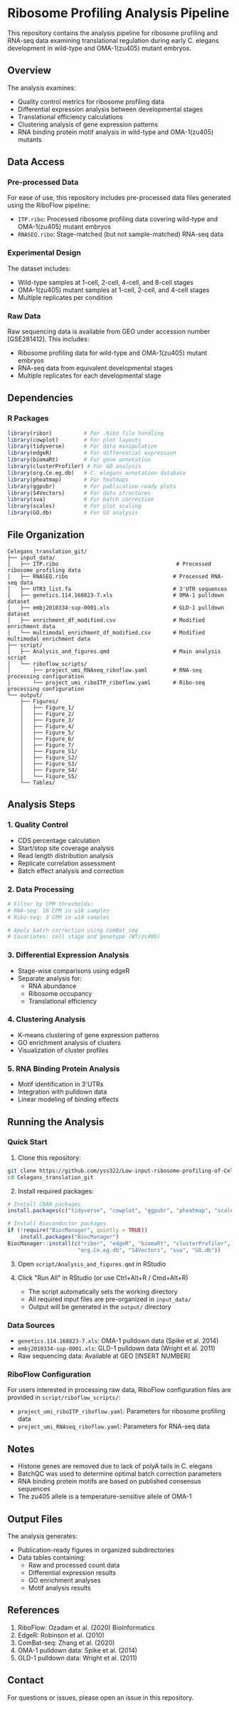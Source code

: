 # Ribosome Profiling Analysis Pipeline

This repository contains the analysis pipeline for ribosome profiling and RNA-seq data examining translational regulation during early C. elegans development in wild-type and OMA-1(zu405) mutant embryos.

## Overview

The analysis examines:
- Quality control metrics for ribosome profiling data
- Differential expression analysis between developmental stages
- Translational efficiency calculations
- Clustering analysis of gene expression patterns
- RNA binding protein motif analysis in wild-type and OMA-1(zu405) mutants

## Data Access

### Pre-processed Data
For ease of use, this repository includes pre-processed data files generated using the RiboFlow pipeline:
- `ITP.ribo`: Processed ribosome profiling data covering wild-type and OMA-1(zu405) mutant embryos
- `RNASEQ.ribo`: Stage-matched (but not sample-matched) RNA-seq data

### Experimental Design
The dataset includes:
- Wild-type samples at 1-cell, 2-cell, 4-cell, and 8-cell stages
- OMA-1(zu405) mutant samples at 1-cell, 2-cell, and 4-cell stages
- Multiple replicates per condition

### Raw Data
Raw sequencing data is available from GEO under accession number [GSE281412]. This includes:
- Ribosome profiling data for wild-type and OMA-1(zu405) mutant embryos
- RNA-seq data from equivalent developmental stages
- Multiple replicates for each developmental stage

## Dependencies

### R Packages
```r
library(ribor)          # For .Ribo file handling
library(cowplot)        # For plot layouts
library(tidyverse)      # For data manipulation
library(edgeR)          # For differential expression
library(biomaRt)        # For gene annotation
library(clusterProfiler) # For GO analysis
library(org.Ce.eg.db)   # C. elegans annotation database
library(pheatmap)       # For heatmaps
library(ggpubr)         # For publication-ready plots
library(S4Vectors)      # For data structures
library(sva)            # For batch correction
library(scales)         # For plot scaling
library(GO.db)          # For GO analysis
```

## File Organization
```
Celegans_translation_git/
├── input_data/
│   ├── ITP.ribo                                     # Processed ribosome profiling data
│   ├── RNASEQ.ribo                                 # Processed RNA-seq data
│   ├── UTR3_list.fa                                # 3'UTR sequences
│   ├── genetics.114.168823-7.xls                   # OMA-1 pulldown dataset
│   ├── embj2010334-sup-0001.xls                    # GLD-1 pulldown dataset
│   ├── enrichment_df_modified.csv                  # Modified enrichment data
│   └── multimodal_enrichment_df_modified.csv       # Modified multimodal enrichment data
├── script/
│   ├── Analysis_and_figures.qmd                    # Main analysis script
│   └── riboflow_scripts/
│       ├── project_umi_RNAseq_riboflow.yaml        # RNA-seq processing configuration
│       └── project_umi_riboITP_riboflow.yaml       # Ribo-seq processing configuration
└── output/
    ├── Figures/
    │   ├── Figure_1/
    │   ├── Figure_2/
    │   ├── Figure_3/
    │   ├── Figure_4/
    │   ├── Figure_5/
    │   ├── Figure_6/
    │   ├── Figure_7/
    │   ├── Figure_S1/
    │   ├── Figure_S2/
    │   ├── Figure_S3/
    │   ├── Figure_S4/
    │   └── Figure_S5/
    └── Tables/
```

## Analysis Steps

### 1. Quality Control
- CDS percentage calculation
- Start/stop site coverage analysis
- Read length distribution analysis
- Replicate correlation assessment
- Batch effect analysis and correction

### 2. Data Processing
```r
# Filter by CPM thresholds:
# RNA-seq: 10 CPM in ≥18 samples
# Ribo-seq: 3 CPM in ≥10 samples

# Apply batch correction using ComBat_seq
# Covariates: cell stage and genotype (WT/zu405)
```

### 3. Differential Expression Analysis
- Stage-wise comparisons using edgeR
- Separate analysis for:
  - RNA abundance
  - Ribosome occupancy
  - Translational efficiency

### 4. Clustering Analysis
- K-means clustering of gene expression patterns
- GO enrichment analysis of clusters
- Visualization of cluster profiles

### 5. RNA Binding Protein Analysis
- Motif identification in 3'UTRs
- Integration with pulldown data
- Linear modeling of binding effects

## Running the Analysis

### Quick Start
1. Clone this repository:
```bash
git clone https://github.com/yss322/Low-input-ribosome-profiling-of-Celegans-embryogenesis.git
cd Celegans_translation_git
```

2. Install required packages:
```r
# Install CRAN packages
install.packages(c("tidyverse", "cowplot", "ggpubr", "pheatmap", "scales"))

# Install Bioconductor packages
if (!require("BiocManager", quietly = TRUE))
    install.packages("BiocManager")
BiocManager::install(c("ribor", "edgeR", "biomaRt", "clusterProfiler", 
                      "org.Ce.eg.db", "S4Vectors", "sva", "GO.db"))
```

3. Open `script/Analysis_and_figures.qmd` in RStudio

4. Click "Run All" in RStudio (or use Ctrl+Alt+R / Cmd+Alt+R)
   - The script automatically sets the working directory
   - All required input files are pre-organized in `input_data/`
   - Output will be generated in the `output/` directory

### Data Sources
- `genetics.114.168823-7.xls`: OMA-1 pulldown data (Spike et al. 2014)
- `embj2010334-sup-0001.xls`: GLD-1 pulldown data (Wright et al. 2011)
- Raw sequencing data: Available at GEO [INSERT NUMBER]

### RiboFlow Configuration
For users interested in processing raw data, RiboFlow configuration files are provided in `script/riboflow_scripts/`:
- `project_umi_riboITP_riboflow.yaml`: Parameters for ribosome profiling data
- `project_umi_RNAseq_riboflow.yaml`: Parameters for RNA-seq data

## Notes

- Histone genes are removed due to lack of polyA tails in C. elegans
- BatchQC was used to determine optimal batch correction parameters
- RNA binding protein motifs are based on published consensus sequences
- The zu405 allele is a temperature-sensitive allele of OMA-1

## Output Files

The analysis generates:
- Publication-ready figures in organized subdirectories
- Data tables containing:
  - Raw and processed count data
  - Differential expression results
  - GO enrichment analyses
  - Motif analysis results

## References

1. RiboFlow: Ozadam et al. (2020) Bioinformatics
2. EdgeR: Robinson et al. (2010)
3. ComBat-seq: Zhang et al. (2020)
4. OMA-1 pulldown data: Spike et al. (2014)
5. GLD-1 pulldown data: Wright et al. (2011)

## Contact

For questions or issues, please open an issue in this repository.
